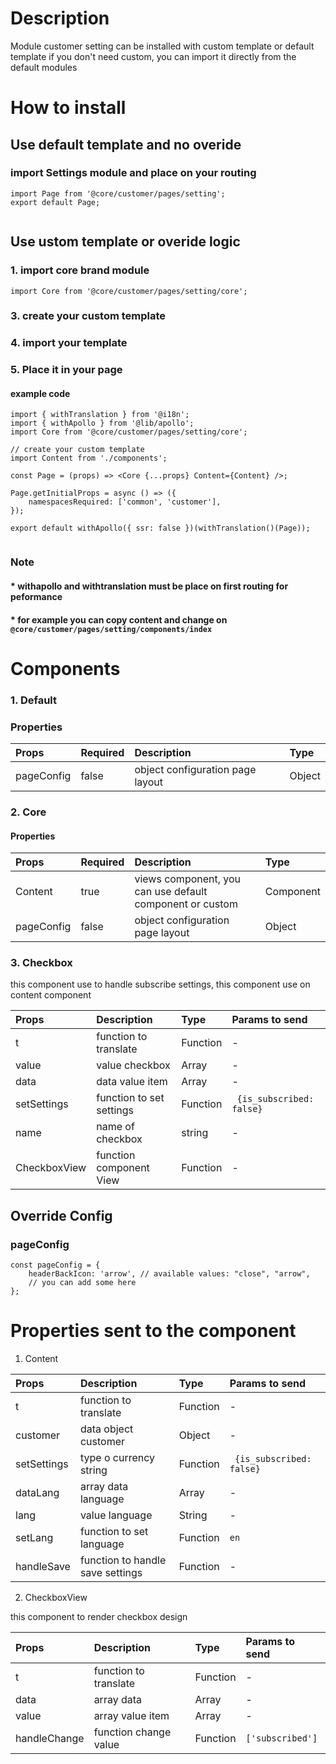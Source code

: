 # Description

Module customer setting can be installed with custom template or default template
if you don't need custom, you can import it directly from the default modules


# How to install
## Use default template and no overide
### import Settings module and place on your routing
````
import Page from '@core/customer/pages/setting';
export default Page;


````

## Use ustom template or overide logic
### 1. import core brand module

````
import Core from '@core/customer/pages/setting/core';
````


### 3. create your custom template
### 4. import your template
### 5. Place it in your page
#### example code
````
import { withTranslation } from '@i18n';
import { withApollo } from '@lib/apollo';
import Core from '@core/customer/pages/setting/core';

// create your custom template
import Content from './components';

const Page = (props) => <Core {...props} Content={Content} />;

Page.getInitialProps = async () => ({
    namespacesRequired: ['common', 'customer'],
});

export default withApollo({ ssr: false })(withTranslation()(Page));


````

### Note
#### * withapollo and withtranslation must be place on first routing for peformance
#### * for example you can copy content and change on `@core/customer/pages/setting/components/index`

# Components
### 1. Default
### Properties
| Props       | Required | Description | Type |
| :---        | :---     | :---        |:---  |
| pageConfig  |  false   | object configuration page layout      | Object|


### 2. Core
#### Properties
| Props       | Required | Description | Type |
| :---        | :---     | :---        |:---  |
| Content      |  true    | views component, you can use default component or custom | Component |component or custom | Component |
| pageConfig  |  false   | object configuration page layout      | Object|

### 3. Checkbox

this component use to handle subscribe settings, this component use on content component

| Props       | Description | Type | Params to send |
| :---        | :---        |:---  | :---  |
| t     |  function to translate      | Function | - |
| value     |  value checkbox     | Array | - |
| data     |  data value item      | Array | - |
| setSettings     |  function to set settings      | Function | ```` {is_subscribed: false}```` |
| name     |  name of checkbox      | string | - |
| CheckboxView     |  function component View      | Function | - |


## Override Config
### pageConfig

````
const pageConfig = {
    headerBackIcon: 'arrow', // available values: "close", "arrow",
    // you can add some here
};
````
# Properties sent to the component
1. Content

| Props       | Description | Type | Params to send |
| :---        | :---        |:---  | :---  |
| t     |  function to translate      | Function | - |
| customer     |  data object customer      | Object | - |
| setSettings     |  type o currency string      | Function | ```` {is_subscribed: false}```` |
| dataLang     |  array data language      | Array | - |
| lang     |  value language      | String | - |
| setLang     |  function to set language     | Function |`en` |
| handleSave     |  function to handle save settings     | Function | - |

2. CheckboxView

this component to render checkbox design

| Props       | Description | Type | Params to send |
| :---        | :---        |:---  | :---  |
| t     |  function to translate      | Function | - |
| data    |  array data      | Array | - |
| value    |  array value item      | Array | - |
| handleChange    |  function change value      | Function | `['subscribed']` |
